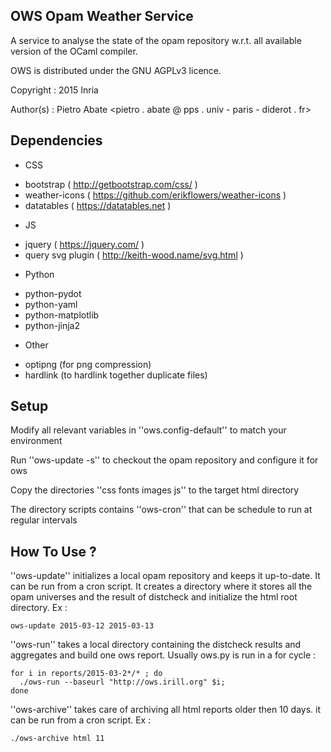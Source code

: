 
## OWS Opam Weather Service

A service to analyse the state of the opam repository w.r.t.
all available version of the OCaml compiler.

OWS is distributed under the GNU AGPLv3 licence.
 
Copyright : 2015 Inria
 
Author(s) : Pietro Abate <pietro . abate @ pps . univ - paris - diderot . fr>


## Dependencies
- CSS
 * bootstrap ( http://getbootstrap.com/css/ )
 * weather-icons ( https://github.com/erikflowers/weather-icons )
 * datatables ( https://datatables.net )
- JS
 * jquery ( https://jquery.com/ )
 * query svg plugin ( http://keith-wood.name/svg.html )
- Python
 * python-pydot
 * python-yaml
 * python-matplotlib
 * python-jinja2
- Other
 * optipng (for png compression)
 * hardlink (to hardlink together duplicate files)

## Setup

Modify all relevant variables in ''ows.config-default'' to match your environment
  
Run ''ows-update -s'' to checkout the opam repository and configure it for ows

Copy the directories ''css fonts images js'' to the target html directory

The directory scripts contains ''ows-cron'' that can be schedule to run at 
regular intervals

## How To Use ?

''ows-update'' initializes a local opam repository and keeps it up-to-date.
It can be run from a cron script. It creates a directory where it stores
all the opam universes and the result of distcheck and initialize the html
root directory. Ex :

    ows-update 2015-03-12 2015-03-13

''ows-run'' takes a local directory containing the distcheck results and
aggregates and build one ows report. Usually ows.py is run in a for cycle :

    for i in reports/2015-03-2*/* ; do 
      ./ows-run --baseurl "http://ows.irill.org" $i; 
    done

''ows-archive'' takes care of archiving all html reports older then 10 days.
it can be run from a cron script. Ex :

    ./ows-archive html 11

